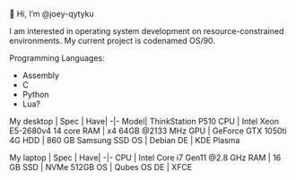 👋 Hi, I’m @joey-qytyku

I am interested in operating system development on resource-constrained environments. My current project is codenamed OS/90.

Programming Languages:
* Assembly
* C
* Python
* Lua?

My desktop
| Spec | Have|
-|-
Model| ThinkStation P510
CPU | Intel Xeon E5-2680v4 14 core
RAM | x4 64GB @2133 MHz
GPU | GeForce GTX 1050ti 4G
HDD | 860 GB Samsung SSD
OS  | Debian
DE  | KDE Plasma

My laptop
| Spec | Have|
-|-
CPU | Intel Core i7 Gen11 @2.8 GHz
RAM | 16 GB
SSD | NVMe 512GB
OS  | Qubes OS
DE  | XFCE
